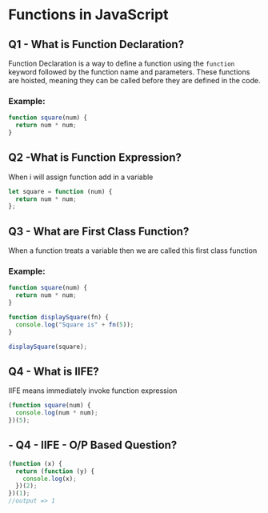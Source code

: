 # Functions in JavaScript

## Q1 - What is Function Declaration?

Function Declaration is a way to define a function using the `function` keyword followed by the function name and parameters. These functions are hoisted, meaning they can be called before they are defined in the code.

### Example:

```javascript
function square(num) {
  return num * num;
}
```

## Q2 -What is Function Expression?

When i will assign function add in a variable

```javascript
let square = function (num) {
  return num * num;
};
```

## Q3 - What are First Class Function?

When a function treats a variable then we are called this first class function

### Example:

```javascript
function square(num) {
  return num * num;
}

function displaySquare(fn) {
  console.log("Square is" + fn(5));
}

displaySquare(square);
```

## Q4 - What is IIFE?

IIFE means immediately invoke function expression

```javascript
(function square(num) {
  console.log(num * num);
})(5);
```

## - Q4 - IIFE - O/P Based Question?

```javascript
(function (x) {
  return (function (y) {
    console.log(x);
  })(2);
})(1);
//output => 1
```
